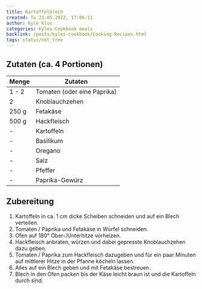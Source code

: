 ```yaml
---
title: Kartoffelblech
created: Tu 23.05.2022, 17:06:11
author: Kyle Klus
categories: Kyles-Cookbook meals
backlink: /posts/kyles-cookbook/Cooking-Recipes.html
tags: status/not_tree
---
```


## Zutaten (ca. 4 Portionen)

| Menge            | Zutaten                     |
| ---------------- | --------------------------- |
| 1 - 2              | Tomaten (oder eine Paprika) |
| 2                | Knoblauchzehen              |
| 250 g             | Fetakäse                    |
| 500 g             | Hackfleisch                 |
| -                | Kartoffeln                  |
| -                | Basilikum                   |
| -                | Oregano                     |
| -                | Salz                        |
| -                | Pfeffer                     |
| -                | Paprika-Gewürz              |

## Zubereitung

1. Kartoffeln in ca. 1 cm dicke Scheiben schneiden und auf ein Blech verteilen.
2. Tomaten / Paprika und Fetakäse in Würfel schneiden.
3. Ofen auf 180° Ober-/Unterhitze vorheizen.
4. Hackfleisch anbraten, würzen und dabei gepresste Knoblauchzehen dazu geben.
5. Tomaten / Paprika zum Hackfleisch dazugeben und für ein paar Minuten auf mittlerer Hitze in der Pfanne köcheln lassen.
6. Alles auf ein Blech geben und mit Fetakäse bestreuen.
7. Blech in den Ofen packen bis der Käse leicht braun ist und die Kartoffeln durch sind.
